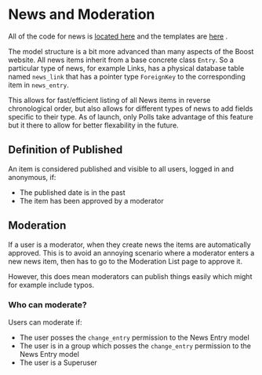 # News and Moderation

All of the code for news is [located here](https://github.com/cppalliance/temp-site/tree/develop/news) and the templates are [here](https://github.com/cppalliance/temp-site/tree/develop/templates/news) .

The model structure is a bit more advanced than many aspects of the Boost
website. All news items inherit from a base concrete class `Entry`. So a
particular type of news, for example Links, has a physical database table
named `news_link` that has a pointer type `ForeignKey` to the corresponding
item in `news_entry`.

This allows for fast/efficient listing of all News items in reverse chronological
order, but also allows for different types of news to add fields specific to
their type.  As of launch, only Polls take advantage of this feature but it
there to allow for better flexability in the future.

## Definition of Published

An item is considered published and visible to all users, logged in and anonymous,
if:

- The published date is in the past
- The item has been approved by a moderator

## Moderation

If a user is a moderator, when they create news the items are automatically
approved. This is to avoid an annoying scenario where a moderator enters a new
news item, then has to go to the Moderation List page to approve it.

However, this does mean moderators can publish things easily which might
for example include typos.

### Who can moderate?

Users can moderate if:

- The user posses the `change_entry` permission to the News Entry model
- The user is in a group which posses the `change_entry` permission to the News Entry model
- The user is a Superuser
